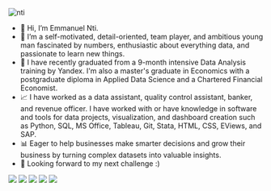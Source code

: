 ![nti](https://user-images.githubusercontent.com/51451027/143777025-8bd5d860-7b1f-4694-b2de-232d94b2bdaa.PNG)
- 👋 Hi, I’m Emmanuel Nti.
- 👀 I’m a self-motivated, detail-oriented, team player, and ambitious young man fascinated by numbers, enthusiastic about everything data, and passionate to learn new things.
- 🌱 I have recently graduated from a 9-month intensive Data Analysis training by Yandex. I'm also a master's graduate in Economics with a postgraduate diploma in Applied Data Science and a Chartered Financial Economist.
- 📈 I have worked as a data assistant, quality control assistant, banker, and revenue officer. I have worked with or have knowledge in software and tools for data projects, visualization, and dashboard creation such as Python, SQL, MS Office, Tableau, Git, Stata, HTML, CSS, EViews, and SAP. 
- 📊 Eager to help businesses make smarter decisions and grow their business by turning complex datasets into valuable insights.
- 💞️ Looking forward to my next challenge :) 

![](https://img.shields.io/badge/Data_Analysis-Business_insights-informational?style=flat&logo=pycharm&logoColor=white&color=2bbc8a)
![](https://img.shields.io/badge/Data_science-Research-informational?style=flat&logo=pycharm&logoColor=white&color=2bbc8a)
![](https://img.shields.io/badge/Python-SQL-informational?style=flat&logo=pycharm&logoColor=white&color=2bbc8a)
![](https://img.shields.io/badge/MS_Office-Tableau-informational?style=flat&logo=pycharm&logoColor=white&color=2bbc8a)
![](https://img.shields.io/badge/Good_Work_Ethics-Detail_oriented-informational?style=flat&logo=pycharm&logoColor=white&color=2bbc8a)
<!---
Emmanuel-Nti/Emmanuel-Nti is a ✨ special ✨ repository because its `README.md` (this file) appears on your GitHub profile.
You can click the Preview link to take a look at your changes.
--->

